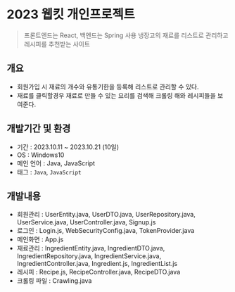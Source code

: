# 2023 웹킷 개인프로젝트
> 프론트엔드는 React, 백엔드는 Spring 사용
> 냉장고의 재료를 리스트로 관리하고 레시피를 추천받는 사이트

## 개요
- 회원가입 시 재료의 개수와 유통기한을 등록해 리스트로 관리할 수 있다.
- 재료를 클릭할경우 재료로 만들 수 있는 요리를 검색해 크롤링 해와 레시피들을 보여준다.

## 개발기간 및 환경
- 기간 : 2023.10.11 ~ 2023.10.21 (10일)
- OS : Windows10
- 메인 언어 : Java, JavaScript
- 태그 : ```Java```, ```JavaScript```

## 개발내용
- 회원관리 : UserEntity.java, UserDTO.java, UserRepository.java, UserService.java, UserController.java, Signup.js
- 로그인 : Login.js, WebSecurityConfig.java, TokenProvider.java
- 메인화면 : App.js
- 재료관리 : IngredientEntity.java, IngredientDTO.java, IngredientRepository.java, IngredientService.java, IngredientController.java, Ingredient.js, IngredientList.js
- 레시피 : Recipe.js, RecipeController.java, RecipeDTO.java
- 크롤링 파일 : Crawling.java

